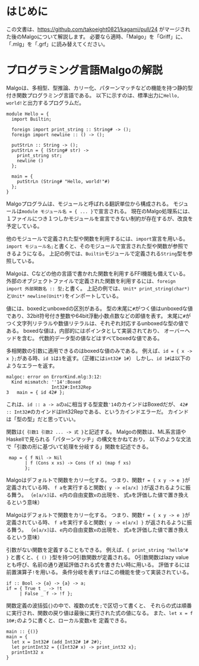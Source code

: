 # はじめに
この文書は、https://github.com/takoeight0821/kagami/pull/24 がマージされた後のMalgoについて解説します。
必要なら適時、「Malgo」を「Griff」に、「.mlg」を「.grf」に読み替えてください。

# プログラミング言語Malgoの解説

Malgoは、多相型、型推論、カリー化、パターンマッチなどの機能を持つ静的型付き関数プログラミング言語である。
以下に示すのは、標準出力に`Hello, world!`と出力するプログラムだ。

```
module Hello = {
  import Builtin;

  foreign import print_string :: String# -> ();
  foreign import newline :: () -> ();

  putStrLn :: String -> ();
  putStrLn = { (String# str) ->
    print_string str;
    newline ()
  };

  main = {
    putStrLn (String# "Hello, world!"#)
  };
}
```

Malgoプログラムは、モジュールと呼ばれる翻訳単位から構成される。
モジュールは`module モジュール名 = { ... }`で宣言される。
現在のMalgo処理系には、１ファイルにつき１つしかモジュールを宣言できない制約が存在するが、改良を予定している。

他のモジュールで定義された型や関数を利用するには、`import`宣言を用いる。
`import モジュール名;`と書くと、そのモジュールで宣言された型や関数が参照できるようになる。
上記の例では、`Builtin`モジュールで定義される`String`型を参照している。

Malgoは、Cなどの他の言語で書かれた関数を利用するFFI機能も備えている。
外部のオブジェクトファイルで定義された関数を利用するには、`foreign import 外部関数名 :: 型;`と書く。
上記の例では、`Unit* print_string(char*)`と`Unit* newline(Unit*)`をインポートしている。

値には、boxedとunboxedの区別がある。
型の末尾に`#`がつく値はunboxedな値であり、32bit符号付き整数や64bit浮動小数点数などの即値を表す。
末尾に`#`がつく文字列リテラルや数値リテラルは、それぞれ対応するunboxedな型の値である。
boxedな値は，内部的にはポインタとして実装されており、 オーバーヘッドを含む。
代数的データ型の値などはすべてboxedな値である。

多相関数の引数に適用できるのはboxedな値のみである。
例えば、`id = { x -> x };`がある時、`id 1`は`1`を返す。（正確には`int32# 1#`）
しかし、`id 1#`は以下のようなエラーを返す。

```
malgoc: error on ErrorKind.mlg:3:12:
  Kind mismatch: ''14':Boxed
                 Int32#:Int32Rep
3   main = { id 42# };
```

これは、`id :: a -> a`の`a`に相当する型変数`'14`のカインドはBoxedだが、
`42# :: Int32#`のカインドはInt32Repである、というカインドエラーだ。
カインドは「型の型」だと思っていい。

関数は`{ 引数1 引数2 ... -> 式 }`と記述する。
Malgoの関数は、ML系言語やHaskellで見られる「パターンマッチ」の構文をかねており，
以下のような文法で「引数の形に基づいて処理を分岐する」関数を記述できる。

```
 map = { f Nil -> Nil
       | f (Cons x xs) -> Cons (f x) (map f xs)
       };
```

Malgoはデフォルトで関数をカリー化する。
つまり、関数`f = { x y -> e }`が定義されている時、
`f a`を実行すると関数`{ y -> e[a/x] }`が返されるように振る舞う。
（`e[a/x]`は、`e`内の自由変数`x`の出現を、
式`a`を評価した値で置き換えるという意味）

Malgoはデフォルトで関数をカリー化する。
つまり、関数`f = { x y -> e }`が定義されている時、
`f a`を実行すると関数`{ y -> e[a/x] }`
が返されるように振る舞う。
（`e[a/x]`は、`e`内の自由変数`x`の出現を、
式`a`を評価した値で置き換えるという意味）

引数がない関数を定義することもできる。
例えば、`{ print_string "hello"# }`
と書くと、`{ () }`型を持つ0引数関数が定義される。
0引数関数はlazy valueとも呼び、名前の通り遅延評価される式を書きたい時に用いる。
評価するには前置演算子`!`を用いる。
条件分岐を表す`if`はこの機能を使って実装されている。

```
if :: Bool -> {a} -> {a} -> a;
if = { True t _ -> !t
     | False _ f -> !f };
```

関数定義の波括弧`{}`の中で、複数の式を`;`で区切って書くと、
それらの式は順番に実行され、関数の戻り値は最後に実行された式の値になる。
また、`let x = f 10#;`のように書くと、ローカル変数`x`を
定義できる。

```
main :: {()}
main = {
  let x = Int32# (add_Int32# 1# 2#);
  let printInt32 = {(Int32# x) -> print_int32 x};
  printInt32 x
}
```